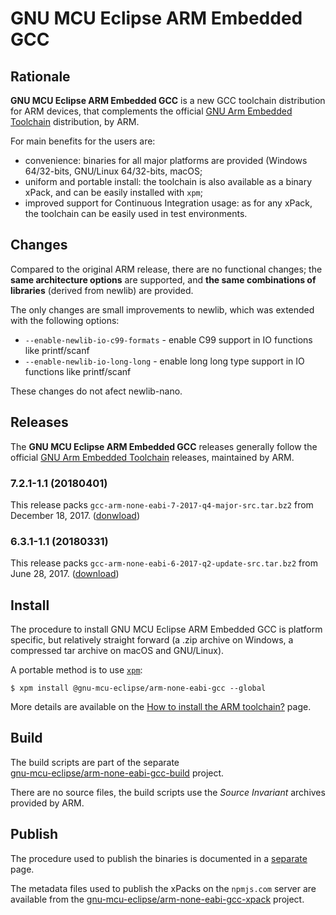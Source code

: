 # GNU MCU Eclipse ARM Embedded GCC

## Rationale

**GNU MCU Eclipse ARM Embedded GCC** is a new GCC toolchain distribution 
for ARM devices, that complements the official 
[GNU Arm Embedded Toolchain](https://developer.arm.com/open-source/gnu-toolchain/gnu-rm)
distribution, by ARM.

For main benefits for the users are:

- convenience: binaries for all major platforms are provided 
(Windows 64/32-bits, GNU/Linux 64/32-bits, macOS; 
- uniform and portable install: the toolchain is also available 
as a binary xPack, and can be easily installed with `xpm`;
- improved support for Continuous Integration usage: 
as for any xPack, the toolchain can be easily used
in test environments.

## Changes

Compared to the original ARM release, there are no functional changes; 
the **same architecture options** are supported, and **the same 
combinations of libraries** (derived from newlib) are provided.

The only changes are small improvements to newlib, which was extended with 
the following options:

* `--enable-newlib-io-c99-formats` - enable C99 support in IO functions 
like printf/scanf
* `--enable-newlib-io-long-long` - enable long long type support in IO 
functions like printf/scanf

These changes do not afect newlib-nano.

## Releases

The **GNU MCU Eclipse ARM Embedded GCC** releases generally follow the official 
[GNU Arm Embedded Toolchain](https://developer.arm.com/open-source/gnu-toolchain/gnu-rm) 
releases, maintained by ARM.

### 7.2.1-1.1 (20180401)

This release packs `gcc-arm-none-eabi-7-2017-q4-major-src.tar.bz2` 
from December 18, 2017. ([donwload](https://github.com/gnu-mcu-eclipse/arm-none-eabi-gcc/releases/tag/v7.2.1-1.1))

### 6.3.1-1.1 (20180331)

This release packs `gcc-arm-none-eabi-6-2017-q2-update-src.tar.bz2` 
from June 28, 2017. ([download](https://github.com/gnu-mcu-eclipse/arm-none-eabi-gcc/releases/tag/v6.3.1-1.1))

## Install

The procedure to install GNU MCU Eclipse ARM Embedded GCC is platform 
specific, but relatively straight forward (a .zip archive on Windows, 
a compressed tar archive on macOS and GNU/Linux).

A portable method is to use [`xpm`](https://www.npmjs.com/package/xpm):

```console
$ xpm install @gnu-mcu-eclipse/arm-none-eabi-gcc --global
```

More details are available on the 
[How to install the ARM toolchain?](https://gnu-mcu-eclipse.github.io/toolchain/arm/install/) 
page.

## Build

The build scripts are part of the separate  
[gnu-mcu-eclipse/arm-none-eabi-gcc-build](https://github.com/gnu-mcu-eclipse/arm-none-eabi-gcc-build)
project.

There are no source files, the build scripts use the _Source Invariant_ 
archives provided by ARM.

## Publish

The procedure used to publish the binaries is documented in a 
[separate](PUBLISH.md) page.

The metadata files used to publish the xPacks on the `npmjs.com` server 
are available from the 
[gnu-mcu-eclipse/arm-none-eabi-gcc-xpack](https://github.com/gnu-mcu-eclipse/arm-none-eabi-gcc-xpack)
project.